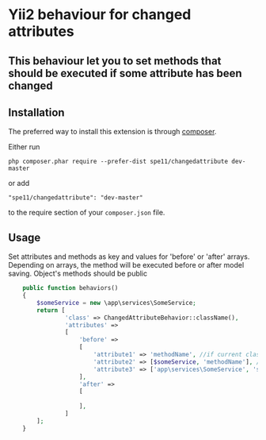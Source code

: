 Yii2 behaviour for changed attributes
===============================================
This behaviour let you to set methods that should be executed if some attribute has been changed
------------
Installation
------------

The preferred way to install this extension is through [composer](http://getcomposer.org/download/).

Either run

```
php composer.phar require --prefer-dist spe11/changedattribute dev-master
```

or add

```
"spe11/changedattribute": "dev-master"
```

to the require section of your `composer.json` file.

Usage
-----

Set attributes and methods as key and values for 'before' or 'after' arrays.
Depending on arrays, the method will be executed before or after model saving.
Object's methods should be public
```php    
    public function behaviors()
    {
        $someService = new \app\services\SomeService;
        return [
                'class' => ChangedAttributeBehavior::className(),
                'attributes' =>
                [
                    'before' =>
                    [
                        'attribute1' => 'methodName', //if current class has this method
                        'attribute2' => [$someService, 'methodName'], //if you want to set method of another class
                        'attribute3' => ['app\services\SomeService', 'staticMethodName'] //if you want to set static method of another class
                    ],
                    'after' =>
                    [
                    
                    ],
                ]
        ];
    }
```
